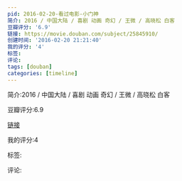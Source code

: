 ```yaml
---
pid: 2016-02-20-看过电影-小门神
简介: 2016 / 中国大陆 / 喜剧 动画 奇幻 / 王微 / 高晓松 白客
豆瓣评分: '6.9'
链接: https://movie.douban.com/subject/25845910/
创建时间: '2016-02-20 21:21:40'
我的评分: '4'
标签:
评论:
tags: [douban]
categories: [timeline]
---
```

简介:2016 / 中国大陆 / 喜剧 动画 奇幻 / 王微 / 高晓松 白客

豆瓣评分:6.9

[链接](https://movie.douban.com/subject/25845910/)

我的评分:4

标签:

评论:

